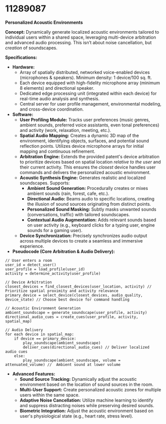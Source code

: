 # 11289087

**Personalized Acoustic Environments**

**Concept:** Dynamically generate localized acoustic environments tailored to individual users within a shared space, leveraging multi-device arbitration and advanced audio processing. This isn’t about noise cancellation, but *creation* of soundscapes.

**Specifications:**

*   **Hardware:**
    *   Array of spatially distributed, networked voice-enabled devices (microphones & speakers). Minimum density: 1 device/100 sq. ft.
    *   Each device equipped with high-fidelity microphone array (minimum 8 elements) and directional speaker.
    *   Dedicated edge processing unit (integrated within each device) for real-time audio analysis and synthesis.
    *   Central server for user profile management, environmental modeling, and cross-device coordination.
*   **Software:**
    *   **User Profiling Module:**  Tracks user preferences (music genres, ambient sounds, preferred voice assistants, even tonal preferences) and activity (work, relaxation, meeting, etc.).
    *   **Spatial Audio Mapping:** Creates a dynamic 3D map of the environment, identifying objects, surfaces, and potential sound reflection points. Utilizes device microphone arrays for initial mapping and continuous refinement.
    *   **Arbitration Engine:** Extends the provided patent's device arbitration to prioritize devices based on spatial location *relative to the user* and their current activity. This ensures the *closest* device handles user commands and delivers the personalized acoustic environment.
    *   **Acoustic Synthesis Engine:** Generates realistic and localized soundscapes.  Supports:
        *   **Ambient Sound Generation:** Procedurally creates or mixes ambient sounds (rain, forest, cafe, etc.).
        *   **Directional Audio:**  Beams audio to specific locations, creating the illusion of sound sources originating from distinct points.
        *   **Personalized Sound Masking:**  Subtly masks unwanted sounds (conversations, traffic) with tailored soundscapes.
        *   **Contextual Audio Augmentation:** Adds relevant sounds based on user activity (e.g., keyboard clicks for a typing user, engine sounds for a gaming user).
    *   **Device Synchronization:**  Precisely synchronizes audio output across multiple devices to create a seamless and immersive experience.
*   **Pseudocode (Core Arbitration & Audio Delivery):**

```
// User enters a room
user_id = detect_user()
user_profile = load_profile(user_id)
activity = determine_activity(user_profile)

// Device Arbitration
closest_devices = find_closest_devices(user_location, activity) // Prioritize spatial proximity and activity relevance
primary_device = select_device(closest_devices, audio_quality, device_state) // Choose best device for command handling

// Acoustic Environment Generation
ambient_soundscape = generate_soundscape(user_profile, activity)
directional_audio_cues = create_cues(user_profile, activity, spatial_map)

// Audio Delivery
for each device in spatial_map:
    if device == primary_device:
        play_soundscape(ambient_soundscape)
        deliver_cues(directional_audio_cues) // Deliver localized audio cues
    else:
        play_soundscape(ambient_soundscape, volume = attenuated_volume) //  Ambient sound at lower volume
```

*   **Advanced Features:**
    *   **Sound Source Tracking:** Dynamically adjust the acoustic environment based on the location of sound sources in the room.
    *   **Multi-User Support:**  Create personalized acoustic zones for multiple users within the same space.
    *   **Adaptive Noise Cancellation:**  Utilize machine learning to identify and suppress distracting noises while preserving desired sounds.
    *   **Biometric Integration:**  Adjust the acoustic environment based on user's physiological state (e.g., heart rate, stress level).